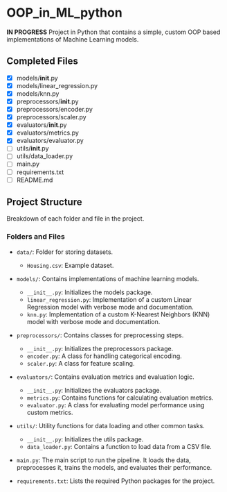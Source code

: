 # OOP_in_ML_python
**IN PROGRESS** Project in Python that contains a simple, custom OOP based implementations of Machine Learning models.

## Completed Files

- [x] models/__init__.py
- [x] models/linear_regression.py
- [x] models/knn.py
- [x] preprocessors/__init__.py
- [x] preprocessors/encoder.py
- [x] preprocessors/scaler.py
- [x] evaluators/__init__.py
- [x] evaluators/metrics.py
- [x] evaluators/evaluator.py
- [ ] utils/__init__.py
- [ ] utils/data_loader.py
- [ ] main.py
- [ ] requirements.txt
- [ ] README.md

## Project Structure

Breakdown of each folder and file in the project.

### Folders and Files

- `data/`: Folder for storing datasets.
  - `Housing.csv`: Example dataset.

- `models/`: Contains implementations of machine learning models.
  - `__init__.py`: Initializes the models package.
  - `linear_regression.py`: Implementation of a custom Linear Regression model with verbose mode and documentation.
  - `knn.py`: Implementation of a custom K-Nearest Neighbors (KNN) model with verbose mode and documentation.

- `preprocessors/`: Contains classes for preprocessing steps.
  - `__init__.py`: Initializes the preprocessors package.
  - `encoder.py`: A class for handling categorical encoding.
  - `scaler.py`: A class for feature scaling.

- `evaluators/`: Contains evaluation metrics and evaluation logic.
  - `__init__.py`: Initializes the evaluators package.
  - `metrics.py`: Contains functions for calculating evaluation metrics.
  - `evaluator.py`: A class for evaluating model performance using custom metrics.

- `utils/`: Utility functions for data loading and other common tasks.
  - `__init__.py`: Initializes the utils package.
  - `data_loader.py`: Contains a function to load data from a CSV file.

- `main.py`: The main script to run the pipeline. It loads the data, preprocesses it, trains the models, and evaluates their performance.

- `requirements.txt`: Lists the required Python packages for the project.
